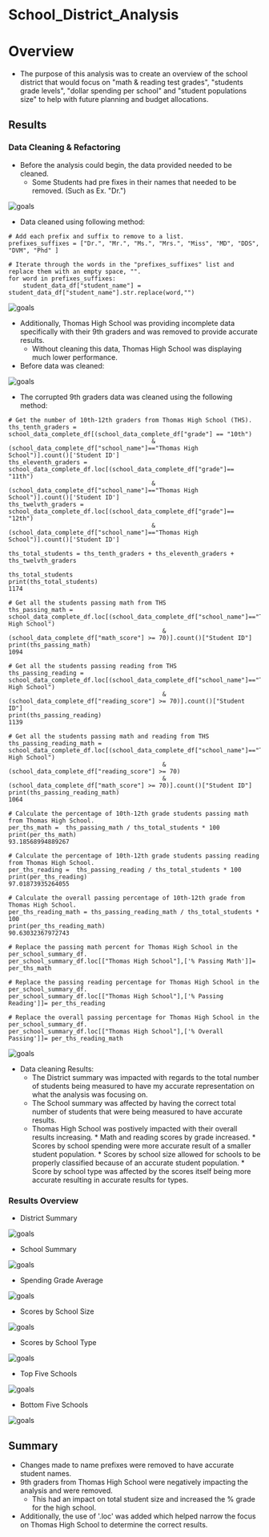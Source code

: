 # School_District_Analysis

# Overview
* The purpose of this analysis was to create an overview of the school district that would focus on "math & reading test grades", "students grade levels", "dollar spending per school" and "student populations size" to help with future planning and budget allocations.

## Results
### Data Cleaning & Refactoring
* Before the analysis could begin, the data provided needed to be cleaned.
    * Some Students had pre fixes in their  names that needed to be removed. (Such as Ex. "Dr.")
    
![goals](dr_prefix.PNG)

* Data cleaned using following method:

```
# Add each prefix and suffix to remove to a list.
prefixes_suffixes = ["Dr.", "Mr.", "Ms.", "Mrs.", "Miss", "MD", "DDS", "DVM", "Phd" ]

# Iterate through the words in the "prefixes_suffixes" list and replace them with an empty space, "".
for word in prefixes_suffixes:
    student_data_df["student_name"] = student_data_df["student_name"].str.replace(word,"")
```

![goals](Removed_prefix.PNG)

* Additionally,  Thomas High School was providing incomplete data specifically with their 9th graders and was removed to provide accurate results.
    * Without cleaning this data, Thomas High School was displaying much lower performance.
* Before data was cleaned:

![goals](ths_9th_graders.PNG)

* The corrupted 9th graders data was cleaned using the following method:

```
# Get the number of 10th-12th graders from Thomas High School (THS).
ths_tenth_graders = school_data_complete_df[(school_data_complete_df["grade"] == "10th")
                                        & (school_data_complete_df["school_name"]=="Thomas High School")].count()['Student ID']
ths_eleventh_graders = school_data_complete_df.loc[(school_data_complete_df["grade"]== "11th")
                                        & (school_data_complete_df["school_name"]=="Thomas High School")].count()['Student ID']
ths_twelvth_graders = school_data_complete_df.loc[(school_data_complete_df["grade"]== "12th")
                                        & (school_data_complete_df["school_name"]=="Thomas High School")].count()['Student ID']

ths_total_students = ths_tenth_graders + ths_eleventh_graders + ths_twelvth_graders

ths_total_students
print(ths_total_students)
1174

# Get all the students passing math from THS
ths_passing_math = school_data_complete_df.loc[(school_data_complete_df["school_name"]=="Thomas High School") 
                                           & (school_data_complete_df["math_score"] >= 70)].count()["Student ID"]
print(ths_passing_math)
1094

# Get all the students passing reading from THS
ths_passing_reading = school_data_complete_df.loc[(school_data_complete_df["school_name"]=="Thomas High School") 
                                           & (school_data_complete_df["reading_score"] >= 70)].count()["Student ID"]
print(ths_passing_reading)
1139

# Get all the students passing math and reading from THS
ths_passing_reading_math = school_data_complete_df.loc[(school_data_complete_df["school_name"]=="Thomas High School") 
                                           & (school_data_complete_df["reading_score"] >= 70)
                                           & (school_data_complete_df["math_score"] >= 70)].count()["Student ID"] 
print(ths_passing_reading_math)
1064

# Calculate the percentage of 10th-12th grade students passing math from Thomas High School. 
per_ths_math =  ths_passing_math / ths_total_students * 100
print(per_ths_math)
93.18568994889267

# Calculate the percentage of 10th-12th grade students passing reading from Thomas High School.
per_ths_reading =  ths_passing_reading / ths_total_students * 100
print(per_ths_reading)
97.01873935264055

# Calculate the overall passing percentage of 10th-12th grade from Thomas High School. 
per_ths_reading_math = ths_passing_reading_math / ths_total_students * 100
print(per_ths_reading_math)
90.63032367972743

# Replace the passing math percent for Thomas High School in the per_school_summary_df.
per_school_summary_df.loc[["Thomas High School"],['% Passing Math']]= per_ths_math 

# Replace the passing reading percentage for Thomas High School in the per_school_summary_df.
per_school_summary_df.loc[["Thomas High School"],['% Passing Reading']]= per_ths_reading

# Replace the overall passing percentage for Thomas High School in the per_school_summary_df.
per_school_summary_df.loc[["Thomas High School"],['% Overall Passing']]= per_ths_reading_math
```

![goals](ths_correct_results.PNG)

* Data cleaning Results:
    * The District summary was impacted with regards to the total number of students being measured to have my accurate representation on what the analysis was focusing on.
    * The School summary was affected by having the correct total number of students that were being measured to have accurate results.
    * Thomas High School was postively impacted with their overall results increasing.
          * Math and reading scores by grade increased.
          * Scores by school spending were more accurate result of a smaller student population.
          * Scores by school size allowed for schools to be properly classified because of an accurate student population.
          * Score by school type was affected by the scores itself being more accurate resulting in accurate results for types.


### Results Overview

* District Summary

![goals](district_summary.PNG)

* School Summary

![goals](school_summary.PNG)

* Spending Grade Average

![goals](spending_grade_average.PNG)

* Scores by School Size

![goals](scores_school_size.PNG)

* Scores by School Type

![goals](scores_school_type.PNG)

* Top Five Schools

![goals](top_five.PNG)

* Bottom Five Schools

![goals](bottom_five.PNG)

## Summary
* Changes made to name prefixes were removed to have accurate student names.
* 9th graders from Thomas High School were negatively impacting the analysis and were removed.
    * This had an impact on total student size and increased the % grade for the high school.
* Additionally, the use of '.loc' was added which helped narrow the focus on Thomas High School to determine the correct results.  

